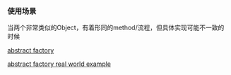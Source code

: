 ### 使用场景

当两个非常类似的Object，有着形同的method/流程，但具体实现可能不一致的时候


[abstract factory](https://airbrake.io/blog/design-patterns/abstract-factory)

[abstract factory real world example](https://stackoverflow.com/questions/51149700/real-world-example-of-abstract-factory-design-pattern-in-c-sharp)

